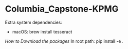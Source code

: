 # Columbia_Capstone-KPMG

Extra system dependencies:

- macOS: brew install tesseract


*How to Download the packages*
In root path:
    pip install -e .
 